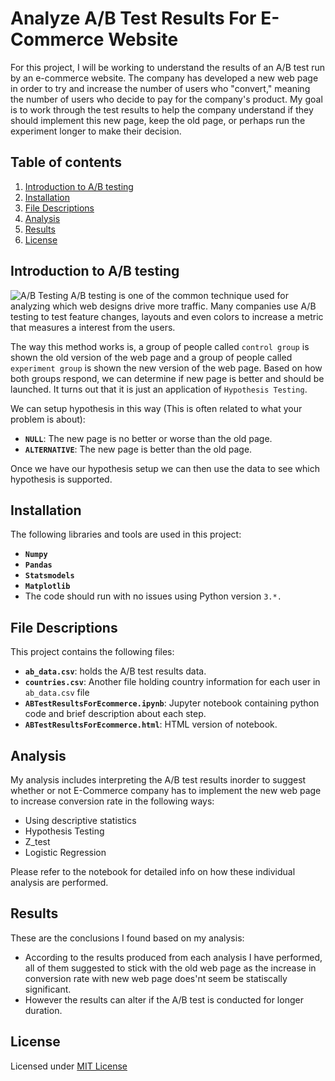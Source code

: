 # Analyze A/B Test Results For E-Commerce Website

For this project, I will be working to understand the results of an A/B test run by an e-commerce website. The company has developed a new web page in order to try and increase the number of users who "convert," meaning the number of users who decide to pay for the company's product. My goal is to work through the test results to help the company understand if they should implement this new page, keep the old page, or perhaps run the experiment longer to make their decision.

## Table of contents
1. [Introduction to A/B testing](#intro)
2. [Installation](#installation)
3. [File Descriptions](#files)
4. [Analysis](#analysis)
5. [Results](#observations)
6. [License](#license)

## Introduction to A/B testing
![A/B Testing](https://i.imgur.com/5PNPn3L.png)
A/B testing is one of the common technique used for analyzing which web designs drive more traffic. Many companies use A/B testing to test feature changes, layouts and even colors to increase a metric that measures a interest from the users.

The way this method works is, a group of people called `control group` is shown the old version of the web page and a group of people called `experiment group` is shown the new version of the web page. Based on how both groups respond, we can determine if new page is better and should be launched. It turns out that it is just an application of `Hypothesis Testing`.

We can setup hypothesis in this way (This is often related to what your problem is about):
- **`NULL`**: The new page is no better or worse than the old page.
- **`ALTERNATIVE`**: The new page is better than the old page.

Once we have our hypothesis setup we can then use the data to see which hypothesis is supported.

## Installation
The following libraries and tools are used in this project:
- **`Numpy`**
- **`Pandas`**
- **`Statsmodels`**
- **`Matplotlib`**
- The code should run with no issues using Python version `3.*.`

## File Descriptions
This project contains the following files:
- **`ab_data.csv`**: holds the A/B test results data.
- **`countries.csv`**: Another file holding country information for each user in `ab_data.csv` file
- **`ABTestResultsForEcommerce.ipynb`**: Jupyter notebook containing python code and brief description about each step.
- **`ABTestResultsForEcommerce.html`**: HTML version of notebook.

## Analysis
My analysis includes interpreting the A/B test results inorder to suggest whether or not E-Commerce company has to implement the new web page to increase conversion rate in the following ways:
- Using descriptive statistics
- Hypothesis Testing
- Z_test
- Logistic Regression

Please refer to the notebook for detailed info on how these individual analysis are performed.

## Results
These are the conclusions I found based on my analysis:
- According to the results produced from each analysis I have performed, all of them suggested to stick with the old web page as the increase in conversion rate with new web page does'nt seem be statiscally significant.
- However the results can alter if the A/B test is conducted for longer duration.

## License
Licensed under [MIT License](https://github.com/ManideepTelukuntla/InvestigateTMDBMovieData/blob/master/LICENSE)
